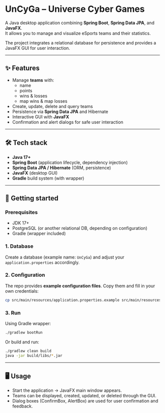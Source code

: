# UnCyGa – Universe Cyber Games

A Java desktop application combining **Spring Boot**, **Spring Data JPA**, and **JavaFX**.  
It allows you to manage and visualize eSports teams and their statistics.

The project integrates a relational database for persistence and provides a JavaFX GUI for user interaction.

---

## ✨ Features

- Manage **teams** with:
    - name
    - points
    - wins & losses
    - map wins & map losses
- Create, update, delete and query teams
- Persistence via **Spring Data JPA** and Hibernate
- Interactive GUI with **JavaFX**
- Confirmation and alert dialogs for safe user interaction

---

## 🛠 Tech stack

- **Java 17+**
- **Spring Boot** (application lifecycle, dependency injection)
- **Spring Data JPA / Hibernate** (ORM, persistence)
- **JavaFX** (desktop GUI)
- **Gradle** build system (with wrapper)


---

## 🚀 Getting started

### Prerequisites
- JDK 17+
- PostgreSQL (or another relational DB, depending on configuration)
- Gradle (wrapper included)

### 1. Database
Create a database (example name: `UnCyGa`) and adjust your `application.properties` accordingly.

### 2. Configuration
The repo provides **example configuration files**. Copy them and fill in your own credentials:

```bash
cp src/main/resources/application.properties.example src/main/resources/application.properties
```

### 3. Run
Using Gradle wrapper:

```bash
./gradlew bootRun
```

Or build and run:

```bash
./gradlew clean build
java -jar build/libs/*.jar
```

---

## 🖥 Usage

- Start the application → JavaFX main window appears.
- Teams can be displayed, created, updated, or deleted through the GUI.
- Dialog boxes (ConfirmBox, AlertBox) are used for user confirmation and feedback.